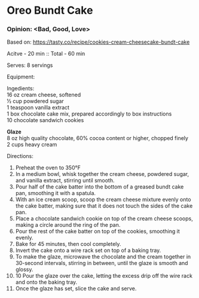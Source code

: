 # Oreo Bundt Cake
### Opinion: <Bad, Good, Love>

Based on: https://tasty.co/recipe/cookies-cream-cheesecake-bundt-cake  

Acitve - 20 min :: Total - 60 min  

Serves: 8 servings  

Equipment:

Ingedients:  
16 oz cream cheese, softened  
1⁄2 cup powdered sugar  
1 teaspoon vanilla extract  
1 box chocolate cake mix, prepared accordingly to box instructions  
10 chocolate sandwich cookies  

__Glaze__  
8 oz high quality chocolate, 60% cocoa content or higher, chopped finely  
2 cups heavy cream  

Directions:  
1. Preheat the oven to 350°F
2. In a medium bowl, whisk together the cream cheese, powdered sugar, and vanilla extract, stirring until smooth.
3. Pour half of the cake batter into the bottom of a greased bundt cake pan, smoothing it with a spatula.
4. With an ice cream scoop, scoop the cream cheese mixture evenly onto the cake batter, making sure that it does not touch the sides of the cake pan.
5. Place a chocolate sandwich cookie on top of the cream cheese scoops, making a circle around the ring of the pan.
6.  Pour the rest of the cake batter on top of the cookies, smoothing it evenly.
7.  Bake for 45 minutes, then cool completely.
8.  Invert the cake onto a wire rack set on top of a baking tray.
9.  To make the glaze, microwave the chocolate and the cream together in 30-second intervals, stirring in between, until the glaze is smooth and glossy.
10. 10 Pour the glaze over the cake, letting the excess drip off the wire rack and onto the baking tray.
11.  Once the glaze has set, slice the cake and serve.